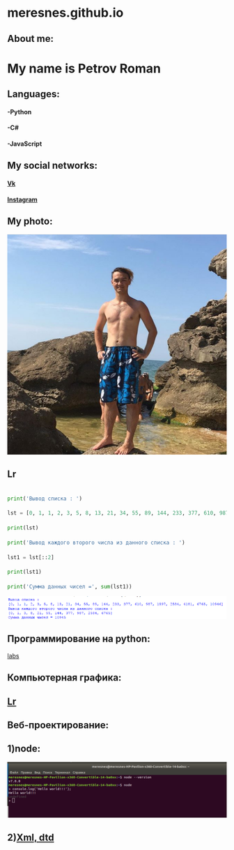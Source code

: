 ﻿# meresnes.github.io


## About me:


# My name is Petrov Roman



## Languages:

#### -Python  

#### -C#    

#### -JavaScript



## My social networks:

#### [Vk](https://vk.com/ramzess7878)  

#### [Instagram](https://www.instagram.com/meresnes/)
  


## My photo:
!['Ph'](https://github.com/meresnes/meresnes.github.io/raw/master/Pic/My.png)



## Lr
```python

print('Вывод списка : ')

lst = [0, 1, 1, 2, 3, 5, 8, 13, 21, 34, 55, 89, 144, 233, 377, 610, 987, 1597, 2584, 4181, 6765, 10946]

print(lst)

print('Вывод каждого второго числа из данного списка : ')

lst1 = lst[::2]

print(lst1)

print('Сумма данных чисел =', sum(lst1))


```

 
!['Lr'](https://github.com/meresnes/meresnes.github.io/raw/master/Pic/Lr.png)


## Программирование на python:
[labs](https://github.com/meresnes/meresnes.github.io/raw/master/prog_3)
## Компьютерная графика:  
## [Lr](https://github.com/meresnes/meresnes.github.io/raw/master/Graphic/Labs)
## Веб-проектирование: 
## 1)node: 
!['Screen'](https://github.com/meresnes/meresnes.github.io/raw/master/web/1_lab_node/node_screen.png)

  
## 2)[Xml, dtd](https://github.com/meresnes/meresnes.github.io/raw/master/web/2_lab_XML)